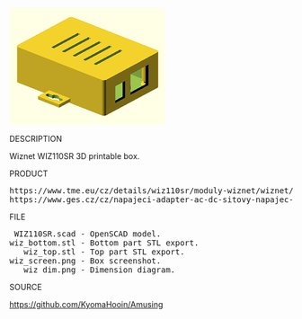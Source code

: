 ![Wiznet](https://github.com/KyomaHooin/Amusing/raw/master/wiznet/wiz_screen.png "screenshot")

DESCRIPTION

Wiznet WIZ110SR 3D printable box.

PRODUCT
<pre>
https://www.tme.eu/cz/details/wiz110sr/moduly-wiznet/wiznet/
https://www.ges.cz/cz/napajeci-adapter-ac-dc-sitovy-napajec-stabilizovany-zdroj-napeti-mw-5v-1-2a-GES07507613.html
</pre>
FILE
<pre>
 WIZ110SR.scad - OpenSCAD model.
wiz_bottom.stl - Bottom part STL export.
   wiz_top.stl - Top part STL export.
wiz_screen.png - Box screenshot.
   wiz_dim.png - Dimension diagram.
</pre>
SOURCE

https://github.com/KyomaHooin/Amusing
